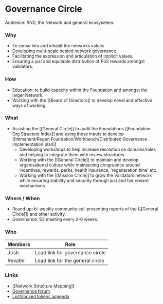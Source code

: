 # Governance Circle
Audience: RND, the Network and general ecosysetem.

### Why
- To sense into and inhabit the networks values.
- Developing multi-scale nested network governance.
- Facilitating the expression and articulation of implicit values.
- Ensuring a just and equitable distribution of PoS rewards amongst validators.

### How
- Education: to build capacity within the Foundation and amongst the larger Network.
- Working with the [[Board of Directors]] to develop novel and effective ways of working.

### What
- Assisting the [[General Circle]] to audit the Foundations [[Foundation Org Structure Index]] and using these inputs to develop [[Immanent/Regen Foundation/Workbench/Distributed Governance Implementation plan]]
	- Developing workshops to help increase resolution on domains/roles and helping to integrate them with review structures.
	- Working with the [[General Circle]] to maintain and develop organisational culture while maintaining congruence around incentives, rewards, perks, health insurance, 'regeneration time' etc. 
	- Working with the [[Mission Circle]] to grow the Validators network while ensuring stability and security through just and fair reward mechanisms

### Where / When
- Round up: bi-weekly community call presenting reports of the ([[General Circle]]) and other activity.
- Governance: S3 meeting every 2-6 weeks.


### Who
| Members | Role |
|---|---|
| Josh | Lead link for governance circle |
| Revathi | Lead link for the general circle|


### Links
- [[Network Structure Mapping]]
- [Governance forum](https://forum.regen.network/c/governance-proposal/10)
- [Lost/locked tokens adgenda](https://forum.regen.network/t/in-need-of-communities-assistance-tokens-lost-in-wallet-conversion/212/7)